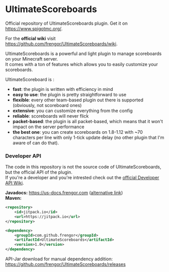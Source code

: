 # UltimateScoreboards

Official repository of UltimateScoreboards plugin. Get it on <https://www.spigotmc.org/>.

For the **official wiki** visit <https://github.com/frengor/UltimateScoreboards/wiki>.

UltimateScoreboards is a powerful and light plugin to manage scoreboards on your Minecraft server.  
It comes with a ton of features which allows you to easily customize your scoreboards. 

UltimateScoreboard is :
* **fast**: the plugin is written with efficiency in mind
* **easy to use**: the plugin is pretty straightforward to use
* **flexible**: every other team-based plugin out there is supported (obviously, not scoreboard ones) 
* **extensive**: you can customize everything from the config
* **reliable**: scoreboards will never flick
* **packet-based**: the plugin is all packet-based, which means that it won't impact on the server performance
* **the best one**: you can create scoreboards on 1.8-1.12 with ~70 characters per line with only 1-tick update delay (no other plugin that I'm aware of can do that).

### Developer API

The code in this repository is not the source code of UltimateScoreboards, but the official API of the plugin.  
If you're a developer and you're intrested check out the [official Developer API Wiki](https://github.com/frengor/UltimateScoreboards/wiki/Developer-API).

**Javadocs:** <https://us-docs.frengor.com> ([alternative link](https://frengor.github.io/UltimateScoreboardsAPI/))  
**Maven:**
```xml
<repository>
    <id>jitpack.io</id>
    <url>https://jitpack.io</url>
</repository>
```
```xml
<dependency>
    <groupId>com.github.frengor</groupId>
    <artifactId>UltimateScoreboards</artifactId>
    <version>1.0</version>
</dependency>
```
API-Jar download for manual dependency addition: <https://github.com/frengor/UltimateScoreboards/releases>
